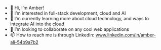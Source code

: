 - 👋 Hi, I’m Amber!
- 👀 I’m interested in full-stack development, cloud and AI
- 🌱 I’m currently learning more about cloud technology, and ways to integrate AI into the cloud
- 💞️ I’m looking to collaborate on any cool web applications 
- 📫 How to reach me is through LinkedIn: www.linkedin.com/in/amber-ali-54b9a7b2 

<!---
coolcucumb3r-amber/coolcucumb3r-amber is a ✨ special ✨ repository because its `README.md` (this file) appears on your GitHub profile.
You can click the Preview link to take a look at your changes.
--->
